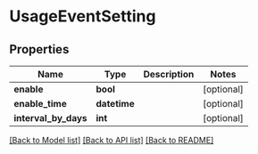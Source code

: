 # UsageEventSetting

## Properties
Name | Type | Description | Notes
------------ | ------------- | ------------- | -------------
**enable** | **bool** |  | [optional] 
**enable_time** | **datetime** |  | [optional] 
**interval_by_days** | **int** |  | [optional] 

[[Back to Model list]](../README.md#documentation-for-models) [[Back to API list]](../README.md#documentation-for-api-endpoints) [[Back to README]](../README.md)


